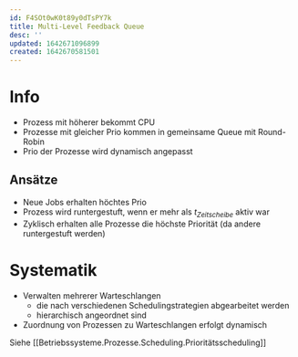 ```yaml
---
id: F4SOt0wK0t89y0dTsPY7k
title: Multi-Level Feedback Queue
desc: ''
updated: 1642671096899
created: 1642670581501
---
```


# Info

- Prozess mit höherer bekommt CPU
- Prozesse mit gleicher Prio kommen in gemeinsame Queue mit Round-Robin
- Prio der Prozesse wird dynamisch angepasst

## Ansätze
- Neue Jobs erhalten höchtes Prio
- Prozess wird runtergestuft, wenn er mehr als $t_{Zeitscheibe}$ aktiv war
- Zyklisch erhalten alle Prozesse die höchste Priorität (da andere runtergestuft werden)

# Systematik
- Verwalten mehrerer Warteschlangen
    - die nach verschiedenen Schedulingstrategien abgearbeitet werden
    - hierarchisch angeordnet sind
- Zuordnung von Prozessen zu Warteschlangen erfolgt dynamisch



Siehe [[Betriebssysteme.Prozesse.Scheduling.Prioritätsscheduling]]
